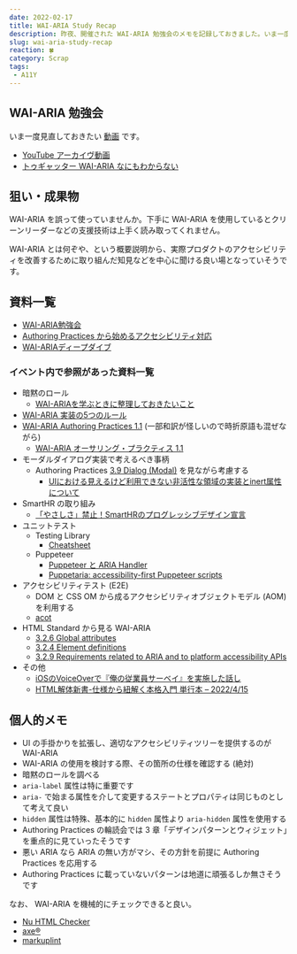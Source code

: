 ```yaml
---
date: 2022-02-17
title: WAI-ARIA Study Recap
description: 昨夜、開催された WAI-ARIA 勉強会のメモを記録しておきました。いま一度見直しておきたい気持ちです。
slug: wai-aria-study-recap
reaction: 🍀
category: Scrap
tags: 
 - A11Y
---
```


## WAI-ARIA 勉強会

いま一度見直しておきたい [動画](https://www.youtube.com/watch?app=desktop&v=ZLL0_W5w1vo) です。

- [YouTube アーカイヴ動画](https://www.youtube.com/watch?app=desktop&v=ZLL0_W5w1vo)
- [トゥギャッター WAI-ARIA なにもわからない](https://togetter.com/li/1847023)

## 狙い・成果物

WAI-ARIA を誤って使っていませんか。下手に WAI-ARIA を使用しているとクリーンリーダーなどの支援技術は上手く読み取ってくれません。

WAI-ARIA とは何ぞや、という概要説明から、実際プロダクトのアクセシビリティを改善するために取り組んだ知見などを中心に聞ける良い場となっていそうです。

## 資料一覧

- [WAI-ARIA勉強会](https://docs.google.com/presentation/d/1dKi_6-LOcMFpKPqdCXmpdsNPUznjz0n2BuVBbcIa0hE/edit#slide=id.p)
- [Authoring Practices から始めるアクセシビリティ対応](https://docs.google.com/presentation/d/1394XcpWMhaEualFuN5ekO9fC63JaBxScOhPX3WBKb-Q/edit#slide=id.g1111c3c076c_0_393)
- [WAI-ARIAディープダイブ](https://docs.google.com/presentation/d/1-PFlZmyXvtVRNkYGY8PL9E-qH8uRbMZxH7bV-2qz3rQ/edit#slide=id.p)

### イベント内で参照があった資料一覧

- 暗黙のロール
    - [WAI-ARIAを学ぶときに整理しておきたいこと](https://zenn.dev/yusukehirao/articles/e3512a58df58fd)
- [WAI-ARIA 実装の5つのルール](https://accessible-usable.net/2020/06/entry_200627.html)
- [WAI-ARIA Authoring Practices 1.1](https://www.w3.org/TR/wai-aria-practices-1.1/) (一部和訳が怪しいので時折原語も混ぜながら)
    - [WAI-ARIA オーサリング・プラクティス 1.1](https://waic.jp/docs/2019/NOTE-wai-aria-practices-1.1-20190207/)
- モーダルダイアログ実装で考えるべき事柄
    - Authoring Practices [3.9 Dialog (Modal)](https://www.w3.org/TR/wai-aria-practices-1.1/#dialog_modal) を見ながら考慮する
        - [UIにおける見えるけど利用できない非活性な領域の実装とinert属性について](https://standard.shiftbrain.com/blog/unavailable-inert-regions-and-inert-attribute)
- SmartHR の取り組み
    - [「やさしさ」禁止！SmartHRのプログレッシブデザイン宣言](https://note.com/oujimiyahara/n/n44e25b43f814)
- ユニットテスト
    - Testing Library
        - [Cheatsheet](https://testing-library.com/docs/dom-testing-library/cheatsheet/#queries)
    - Puppeteer
        - [Puppeteer と ARIA Handler](https://quramy.medium.com/puppeteer-と-aria-handler-188c7ebbed8)
        - [Puppetaria: accessibility-first Puppeteer scripts
          ](https://developer.chrome.com/blog/puppetaria/)
- アクセシビリティテスト (E2E)
    - DOM と CSS OM から成るアクセシビリティオブジェクトモデル (AOM) を利用する
    - [acot](https://github.com/acot-a11y/acot)
- HTML Standard から見る WAI-ARIA
    - [3.2.6 Global attributes](https://html.spec.whatwg.org/multipage/dom.html#global-attributes)
    - [3.2.4 Element definitions](https://html.spec.whatwg.org/multipage/dom.html#element-definitions)
    - [3.2.9 Requirements related to ARIA and to platform accessibility APIs](https://html.spec.whatwg.org/multipage/dom.html#wai-aria)
- その他
    - [iOSのVoiceOverで『俺の従業員サーベイ』を実施した話し](https://note.com/debugon/n/n510bedf93238)
    - [HTML解体新書-仕様から紐解く本格入門 単行本 – 2022/4/15](https://www.amazon.co.jp/dp/4862465277)

## 個人的メモ

- UI の手掛かりを拡張し、適切なアクセシビリティツリーを提供するのが WAI-ARIA
- WAI-ARIA の使用を検討する際、その箇所の仕様を確認する (絶対)
- 暗黙のロールを調べる
- `aria-label` 属性は特に重要です
- `aria-` で始まる属性を介して変更するステートとプロパティは同じものとして考えて良い
- `hidden` 属性は特殊、基本的に `hidden` 属性より `aria-hidden` 属性を使用する
- Authoring Practices の輪読会では 3 章「デザインパターンとウィジェット」を重点的に見ていったそうです
- 悪い ARIA なら ARIA の無い方がマシ、その方針を前提に Authoring Practices を応用する
- Authoring Practices に載っていないパターンは地道に頑張るしか無さそうです

なお、 WAI-ARIA を機械的にチェックできると良い。

- [Nu HTML Checker](https://validator.w3.org/nu/)
- [axe®︎](https://www.deque.com/axe/)
- [markuplint](https://github.com/markuplint/markuplint)
